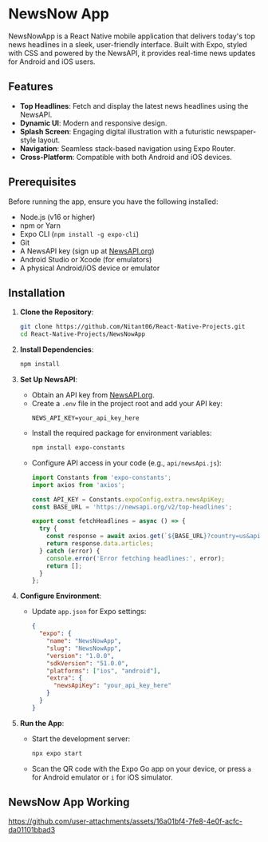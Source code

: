 # NewsNow App

NewsNowApp is a React Native mobile application that delivers today's top news headlines in a sleek, user-friendly interface. Built with Expo, styled with CSS and powered by the NewsAPI, it provides real-time news updates for Android and iOS users.

## Features

- **Top Headlines**: Fetch and display the latest news headlines using the NewsAPI.
- **Dynamic UI**: Modern and responsive design.
- **Splash Screen**: Engaging digital illustration with a futuristic newspaper-style layout.
- **Navigation**: Seamless stack-based navigation using Expo Router.
- **Cross-Platform**: Compatible with both Android and iOS devices.

## Prerequisites

Before running the app, ensure you have the following installed:

- Node.js (v16 or higher)
- npm or Yarn
- Expo CLI (`npm install -g expo-cli`)
- Git
- A NewsAPI key (sign up at [NewsAPI.org](https://newsapi.org/))
- Android Studio or Xcode (for emulators)
- A physical Android/iOS device or emulator

## Installation

1. **Clone the Repository**:
   ```bash
   git clone https://github.com/Nitant06/React-Native-Projects.git
   cd React-Native-Projects/NewsNowApp
   ```

2. **Install Dependencies**:
   ```bash
   npm install
   ```

3. **Set Up NewsAPI**:
   - Obtain an API key from [NewsAPI.org](https://newsapi.org/).
   - Create a `.env` file in the project root and add your API key:
     ```env
     NEWS_API_KEY=your_api_key_here
     ```
   - Install the required package for environment variables:
     ```bash
     npm install expo-constants
     ```
   - Configure API access in your code (e.g., `api/newsApi.js`):
     ```javascript
     import Constants from 'expo-constants';
     import axios from 'axios';

     const API_KEY = Constants.expoConfig.extra.newsApiKey;
     const BASE_URL = 'https://newsapi.org/v2/top-headlines';

     export const fetchHeadlines = async () => {
       try {
         const response = await axios.get(`${BASE_URL}?country=us&apiKey=${API_KEY}`);
         return response.data.articles;
       } catch (error) {
         console.error('Error fetching headlines:', error);
         return [];
       }
     };
     ```

4. **Configure Environment**:
   - Update `app.json` for Expo settings:
     ```json
     {
       "expo": {
         "name": "NewsNowApp",
         "slug": "NewsNowApp",
         "version": "1.0.0",
         "sdkVersion": "51.0.0",
         "platforms": ["ios", "android"],
         "extra": {
           "newsApiKey": "your_api_key_here"
         }
       }
     }
     ```

5. **Run the App**:
   - Start the development server:
     ```bash
     npx expo start
     ```
   - Scan the QR code with the Expo Go app on your device, or press `a` for Android emulator or `i` for iOS simulator.



## NewsNow App Working

https://github.com/user-attachments/assets/16a01bf4-7fe8-4e0f-acfc-da01101bbad3

